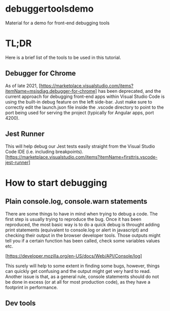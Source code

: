 # debuggertoolsdemo
Material for a demo for front-end debugging tools
# TL;DR
Here is a brief list of the tools to be used in this tutorial.
## Debugger for Chrome
As of late 2021, [https://marketplace.visualstudio.com/items?itemName=msjsdiag.debugger-for-chrome] has been deprecated, and the current approach for debugging front-end apps within Visual Studio Code is using the built-in debug feature on the left side-bar.
Just make sure to correctly edit the launch.json file inside the .vscode directory to point to the port being used for serving the project (typically for Angular apps, port 4200).

## Jest Runner
This will help debug our Jest tests easily straight from the Visual Studio Code IDE (i.e. including breakpoints). [https://marketplace.visualstudio.com/items?itemName=firsttris.vscode-jest-runner]

# How to start debugging
## Plain console.log, console.warn statements

There are some things to have in mind when trying to debug a code. The first step is usually trying to reproduce the bug.
Once it has been reproduced, the most basic way is to do a quick debug is throught adding print statements (equivalent to console.log or alert in javascript) and checking their output in the browser developer tools. Those outputs might tell you if a certain function has been called, check some variables values etc.

[https://developer.mozilla.org/en-US/docs/Web/API/Console/log]

This surely will help to some extent in finding some bugs, however, things can quickly get confusing and the output might get very hard to read. Another issue is that, as a general rule, console statements should do not be done in excess (or at all for most production code), as they have a footprint in performance.

## Dev tools

